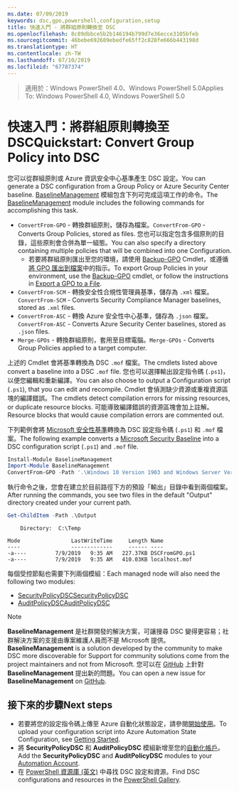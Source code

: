 ```yaml
---
ms.date: 07/09/2019
keywords: dsc,gpo,powershell,configuration,setup
title: 快速入門 - 將群組原則轉換至 DSC
ms.openlocfilehash: 8c89dbbce5b2b146194b799d7e36ecce3105bfeb
ms.sourcegitcommit: 46bebe692689ebedfe65ff2c828fe666b443198d
ms.translationtype: HT
ms.contentlocale: zh-TW
ms.lasthandoff: 07/10/2019
ms.locfileid: "67787374"
---
```

> <span data-ttu-id="33a2f-103">適用於：Windows PowerShell 4.0、Windows PowerShell 5.0</span><span class="sxs-lookup"><span data-stu-id="33a2f-103">Applies To: Windows PowerShell 4.0, Windows PowerShell 5.0</span></span>

# <a name="quickstart-convert-group-policy-into-dsc"></a><span data-ttu-id="33a2f-104">快速入門：將群組原則轉換至 DSC</span><span class="sxs-lookup"><span data-stu-id="33a2f-104">Quickstart: Convert Group Policy into DSC</span></span>

<span data-ttu-id="33a2f-105">您可以從群組原則或 Azure 資訊安全中心基準產生 DSC 設定。</span><span class="sxs-lookup"><span data-stu-id="33a2f-105">You can generate a DSC configuration from a Group Policy or Azure Security Center baseline.</span></span> <span data-ttu-id="33a2f-106">[BaselineManagement](https://www.powershellgallery.com/packages/BaselineManagement) 模組包含下列可完成這項工作的命令。</span><span class="sxs-lookup"><span data-stu-id="33a2f-106">The [BaselineManagement](https://www.powershellgallery.com/packages/BaselineManagement) module includes the following commands for accomplishing this task.</span></span>

- <span data-ttu-id="33a2f-107">`ConvertFrom-GPO` - 轉換群組原則，儲存為檔案。</span><span class="sxs-lookup"><span data-stu-id="33a2f-107">`ConvertFrom-GPO` - Converts Group Policies, stored as files.</span></span> <span data-ttu-id="33a2f-108">您也可以指定包含多個原則的目錄，這些原則會合併為單一組態。</span><span class="sxs-lookup"><span data-stu-id="33a2f-108">You can also specify a directory containing multiple policies that will be combined into one Configuration.</span></span>
  - <span data-ttu-id="33a2f-109">若要將群組原則匯出至您的環境，請使用 [Backup-GPO](/powershell/module/grouppolicy/backup-gpo?view=win10-ps) Cmdlet，或遵循[將 GPO 匯出到檔案](/microsoft-desktop-optimization-pack/agpm/export-a-gpo-to-a-file)中的指示。</span><span class="sxs-lookup"><span data-stu-id="33a2f-109">To export Group Policies in your environment, use the [Backup-GPO](/powershell/module/grouppolicy/backup-gpo?view=win10-ps) cmdlet, or follow the instructions in [Export a GPO to a File](/microsoft-desktop-optimization-pack/agpm/export-a-gpo-to-a-file).</span></span>
- <span data-ttu-id="33a2f-110">`ConvertFrom-SCM` - 轉換安全性合規性管理員基準，儲存為 `.xml` 檔案。</span><span class="sxs-lookup"><span data-stu-id="33a2f-110">`ConvertFrom-SCM` - Converts Security Compliance Manager baselines, stored as `.xml` files.</span></span>
- <span data-ttu-id="33a2f-111">`ConvertFrom-ASC` - 轉換 Azure 安全性中心基準，儲存為 `.json` 檔案。</span><span class="sxs-lookup"><span data-stu-id="33a2f-111">`ConvertFrom-ASC` - Converts Azure Security Center baselines, stored as `.json` files.</span></span>
- <span data-ttu-id="33a2f-112">`Merge-GPOs` - 轉換群組原則，套用至目標電腦。</span><span class="sxs-lookup"><span data-stu-id="33a2f-112">`Merge-GPOs` - Converts Group Policies applied to a target computer.</span></span>

<span data-ttu-id="33a2f-113">上述的 Cmdlet 會將基準轉換為 DSC `.mof` 檔案。</span><span class="sxs-lookup"><span data-stu-id="33a2f-113">The cmdlets listed above convert a baseline into a DSC `.mof` file.</span></span> <span data-ttu-id="33a2f-114">您也可以選擇輸出設定指令碼 (`.ps1`)，以便您編輯和重新編譯。</span><span class="sxs-lookup"><span data-stu-id="33a2f-114">You can also choose to output a Configuration script (`.ps1`), that you can edit and recompile.</span></span> <span data-ttu-id="33a2f-115">Cmdlet 會偵測缺少資源或重複資源區塊的編譯錯誤。</span><span class="sxs-lookup"><span data-stu-id="33a2f-115">The cmdlets detect compilation errors for missing resources, or duplicate resource blocks.</span></span> <span data-ttu-id="33a2f-116">可能導致編譯錯誤的資源區塊會加上註解。</span><span class="sxs-lookup"><span data-stu-id="33a2f-116">Resource blocks that would cause compilation errors are commented out.</span></span>

<span data-ttu-id="33a2f-117">下列範例會將 [Microsoft 安全性基準](https://www.microsoft.com/en-us/download/details.aspx?id=55319)轉換為 DSC 設定指令碼 (`.ps1`) 和 `.mof` 檔案。</span><span class="sxs-lookup"><span data-stu-id="33a2f-117">The following example converts a [Microsoft Security Baseline](https://www.microsoft.com/en-us/download/details.aspx?id=55319) into a DSC configuration script (`.ps1`) and `.mof` file.</span></span>

```powershell
Install-Module BaselineManagement
Import-Module BaselineManagement
ConvertFrom-GPO -Path '.\Windows 10 Version 1903 and Windows Server Version 1903 Security Baseline\GPOs\' -OutputConfigurationScript
```

<span data-ttu-id="33a2f-118">執行命令之後，您會在建立於目前路徑下方的預設「輸出」目錄中看到兩個檔案。</span><span class="sxs-lookup"><span data-stu-id="33a2f-118">After running the commands, you see two files in the default "Output" directory created under your current path.</span></span>

```powershell
Get-ChildItem -Path .\Output
```

```Output
    Directory:  C:\Temp

Mode                LastWriteTime     Length Name
----                -------------     ------ ----
-a----         7/9/2019   9:35 AM   227.37KB DSCFromGPO.ps1
-a----         7/9/2019   9:35 AM   410.03KB localhost.mof
```

<span data-ttu-id="33a2f-119">每個受控節點也需要下列兩個模組：</span><span class="sxs-lookup"><span data-stu-id="33a2f-119">Each managed node will also need the following two modules:</span></span>

- [<span data-ttu-id="33a2f-120">SecurityPolicyDSC</span><span class="sxs-lookup"><span data-stu-id="33a2f-120">SecurityPolicyDSC</span></span>](https://www.powershellgallery.com/packages/SecurityPolicyDsc)
- [<span data-ttu-id="33a2f-121">AuditPolicyDSC</span><span class="sxs-lookup"><span data-stu-id="33a2f-121">AuditPolicyDSC</span></span>](https://www.powershellgallery.com/packages/AuditPolicyDsc)

> [!NOTE]
> <span data-ttu-id="33a2f-122">**BaselineManagement** 是社群開發的解決方案，可讓搜尋 DSC 變得更容易；社群解決方案的支援由專案維護人員而不是 Microsoft 提供。</span><span class="sxs-lookup"><span data-stu-id="33a2f-122">**BaselineManagement** is a solution developed by the community to make DSC more discoverable for Support for community solutions come from the project maintainers and not from Microsoft.</span></span> <span data-ttu-id="33a2f-123">您可以在 [GitHub](https://github.com/microsoft/BaselineManagement) 上針對 **BaselineManagement** 提出新的問題。</span><span class="sxs-lookup"><span data-stu-id="33a2f-123">You can open a new issue for **BaselineManagement** on [GitHub](https://github.com/microsoft/BaselineManagement).</span></span>

## <a name="next-steps"></a><span data-ttu-id="33a2f-124">接下來的步驟</span><span class="sxs-lookup"><span data-stu-id="33a2f-124">Next steps</span></span>

- <span data-ttu-id="33a2f-125">若要將您的設定指令碼上傳至 Azure 自動化狀態設定，請參閱[開始使用](/automation/automation-dsc-getting-started#importing-a-configuration-into-azure-automation)。</span><span class="sxs-lookup"><span data-stu-id="33a2f-125">To upload your configuration script into Azure Automation State Configuration, see [Getting Started](/automation/automation-dsc-getting-started#importing-a-configuration-into-azure-automation).</span></span>
- <span data-ttu-id="33a2f-126">將 **SecurityPolicyDSC** 和 **AuditPolicyDSC** 模組新增至您的[自動化帳戶](/azure/automation/shared-resources/modules)。</span><span class="sxs-lookup"><span data-stu-id="33a2f-126">Add the **SecurityPolicyDSC** and **AuditPolicyDSC** modules to your [Automation Account](/azure/automation/shared-resources/modules).</span></span>
- <span data-ttu-id="33a2f-127">在 [PowerShell 資源庫 (英文)](https://www.powershellgallery.com/) 中尋找 DSC 設定和資源。</span><span class="sxs-lookup"><span data-stu-id="33a2f-127">Find DSC configurations and resources in the [PowerShell Gallery](https://www.powershellgallery.com/).</span></span>
